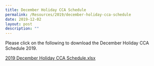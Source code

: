 ```yaml
---
title: December Holiday CCA Schedule
permalink: /Resources/2019/december-holiday-cca-schedule
date: 2019-12-02
layout: post
description: ""
---
```

Please click on the following to download the December Holiday CCA Schedule 2019.  
  
[2019 December Holiday CCA Schedule.xlsx](https://www-bpghs-moe-edu-sg-admin.cwp.sg/qql/slot/u148/BPGHS%202019/Announcements%20&%20Updates/December%20Holiday%20CCA%20Schedule/2019%20December%20Holiday%20CCA%20Schedule.xlsx)